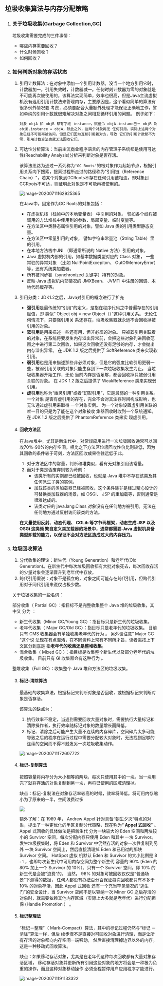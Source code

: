 ## 垃圾收集算法与内存分配策略

1. ### 关于垃圾收集(Garbage Collection,GC)

   垃圾收集需要完成的三件事情： 

   -  哪些内存需要回收？ 
   - 什么时候回收？
   - 如何回收？ 

2. ### 如何判断对象的存活状态

   1. 引用计数算法：在对象中添加一个引用计数器，没当一个地方引用它时，计数器加一，引用失效时，计数器减一。任何时刻计数器为零的对象就是不可能再次被使用的。该算法实现简单，效率也很高，但是Java主流虚拟机没有选用引用计数法来管理内存，主要原因是，这个看似简单的算法有很多例外情况要 考虑，必须要配合大量额外处理才能保证正确地工作，譬如单纯的引用计数就很难解决对象之间相互循环引用的问题。 例子如下：

      ```
      对象 objA 和 objB 都有字段 instance，赋值令 objA.instanc巳＝ objB 及 objB.instance = objA，除此之外，这两个对象再无 任何引用，实际上这两个对象已经不可能再被访问，但是它们因为互相引用着对方，导致 它们的引用计数都不为零，引用计数算法也就无法回收它们。
      ```

   2. 可达性分析算法：当前主流商业程序语言的内存管理子系统都是使用可达性(Reachability Analysis)分析来判断对象是否存活。

      该算法思路为通过一系列称为`"GC Roots"`的根对象作为起始节点，根据引用关系向下搜索，搜索过程所走过的路径称为"引用链（Reference Chain）"，若某个对象到GCRoots不存在任何引用链相连，即对象到GCRoots不可达，则证明此对象是不可能再被使用的。

      ![image-20200711162925365](.\img\image-20200711162925365.png)

      在Java中，固定作为GC Roots的对象包括：

      - 在虚拟机栈（栈帧中的本地变量表） 中引用的对象， 譬如各个线程被调用的方法堆栈中使用到的参数、局部变量、临时变量等。
      -  在方法区中类静态属性引用的对象，譬如 Java 类的引用类型静态变量。
      - 在方法区中常量引用的对象， 譬如字符串常量池（String Table）里的引用。 
      - 在本地方法栈中JNI （即通常所说的 Native 方法）引用的对象。
      - Java 虚拟机内部的引用，如基本数据类型对应的 Class 对象， 一些常驻的异常对象 （比如 Nul!PointExcepiton、 OutOfMemoryError）等，还有系统类加载器。
      - 所有被同步锁（synchronized 关键字）持有的对象。 
      - 反映 Java 虚拟机内部情况的 JMXBean、 JVMTI 中注册的回调、本地代码缓存等。 

   3. 引用分类：JDK1.2之后，Java对引用的概念进行了扩充

      - **强引用**是最传统的“引用”的定义，是指在程序代码之中普遍存在的引用赋值，即 类似“ Object obj = new Object（）”这种引用关系。 无论任何情况下，只要强引用关 系还存在，垃圾收集器就永远不会回收掉被引用的对象。 
      - **软引用**是用来描述一些还有用，但非必须的对象。 只被软引用关联着的对象，在系统将要发生内存溢出异常前，会把这些对象列进回收范围之中进行第二次回收，如果这次回收还没有足够的内存，才会抛出内存溢出异常。 在 JDK 1.2 版之后提供了 SoftReference 类来实现软引用。
      -  **弱引用**也是用来描述那些非必须对象，但是它的强度比软引用更弱一些，被弱引用关联的对象只能生存到下一次垃圾收集发生为止。 当垃圾收集器开始工作，无论 当前内存是否足够，都会回收掉只被弱引用关联的对象。 在 JDK 1.2 版之后提供了 WeakReference 类来实现弱引用。 
      - **虚引用**也称为“幽灵引用”或者“幻影引用”，它是最弱的一种引用关系。 一个对象 是否有虚引用的存在，完全不会对其生存时间构成影响，也无法通过虚引用来取得 一个对象实例。 为一个对象设置虚引用关联的唯一目的只是为了能在这个对象被收 集器回收时收到一个系统通知。 在 JDK 1.2 版之后提供了 PhantomReference 类来实 现虚引用。

   4. #### 回收方法区

      在Java堆中，尤其是新生代中，对常规应用进行一次垃圾回收通常可以回收70%-90%的内存空间。相比之下方法区垃圾回收性价比则较低，因为其回收的条件较于苛刻，方法区回收成果往往远低于此。

      1. 对于方法区中的常量，判断和堆类似，看有无对象引用该常量。
      2. 而对于类是否废弃则较为苛刻：
         - 该类所有的实例都已经被回收，也就是 Java 堆中不存在该类及其任何派生子类的实例。
         - 加载该类的类加载器已经被回收，这个条件除非是经过精心设计的可替换类加载器的场景，如 OSGi、 JSP 的重加载等，否则通常是很难达成的。
         - 该类对应的 java.lang.Class 对象没有在任何地方被引用，无法在任何地方通过反射访问该类的方法。

      **在大量使用反射、动态代理、 CGLib 等字节码框架，动态生成 JSP 以及 OSGi 这类频 繁自定义类加载器的场景中，通常都需要 Java 虚拟机具备类型卸载的能力，以保证不会对方法区造成过大的内存压力。**

3. ### 垃圾回收算法

   1. 分代收集的理论：新生代（Young Generation）和老年代(Old Generation)。在新生代中每次垃圾回收都有大批对象死去，每次回收存活的少量对象会逐渐晋升到老年代中存放。
   2. 跨代引用假说：对象不是孤立的，对象之间可能存在跨代引用，但跨代引用对于同代引用来说仅占极少数。

   关于垃圾收集的一些名词：

   部分收集（ Partial GC）：指目标不是完整收集整个 Java 堆的垃圾收集，其中又 分为 ： 

   - 新生代收集（Minor GC/Young GC）：指目标只是新生代的垃圾收集。
   - 老年代收集（ Major GC/Old GC）：指目标只是老年代的垃圾收集。 目前只有 CMS 收集器会有单独收集老年代的行为 。 另外请注意“ Major GC ”这个说 法现在有点混淆，在不同资料上常有不同所才旨，读者需按上下文区分到底是 指**老年代的收集还是整堆收集**。
   - 混合收集（ Mixed GC ）：指目标是收集整个新生代以及部分老年代的垃圾收集。 目前只有 Gl 收集器会有这种行为 。

   整堆收集（Full GC）：收集整个 Java 堆和方法区的垃圾收集。

   3. #### 标记-清除算法

      最基础的收集算法，根据标记来判断对象是否回收，或根据标记来判断对象是否存活。

      该算法的缺点为：

      1. 执行效率不稳定，当遇到需要回收大量对象时，需要执行大量标记和清除操作者，执行效率随标记对象的数量增长而降低。
      2. 标记、清除之后可能产生大量不连续的内存碎片，空间碎片太多可能导致之后的程序在运行过程中需要分配较大对象时，无法找到足够的连续的空间而不得不触发另一次垃圾收集动作。

      ![image-20200711172607722](.\img\image-20200711172607722.png)

   4. #### 标记-复制算法

      按照容量将内存分为大小相等的两块，每次只使用其中的一块。当一块用完了就将存活的对象复制到另一块，再将已使用的区域清理掉。

      缺点：标记-复制法在对象存活率较高的时候，效率将降低。将可用内存缩小为了原来的一半，空间浪费过多

      ![](.\垃圾收集器与内存分配策略.assets\image-20200711174256348-1594460829970.png)

      额外了解：在 1989 年， Andrew Appel 针对具备“朝生夕灭”特点的对象，提出了一种更优化的半区复制分代策略，现在称为“ **Appel 式回收**” 。  Appel 式回收的具体做法是把新生代 分为一块较大的 Eden 空间和两块较小的 Survivor 空间，每次分配内存只使用 Eden 和其中 一块 Survivor。 发生垃圾搜集时，将 Eden 和 Survivor 中仍然存活的对象一次性复制到另外 一块 Survivor 空间上，然后直接清理掉 Eden 和已用过的那块 Survivor 空间。 HotSpot 虚拟 机默认 Eden 和 Survivor 的大小比例是 8 : 1 ，也即每次新生代中可用内存空间为整个新生代 容量的 90% (Eden 的 80% 加上一个 Survivor 的 10%），只有一个 Survivor 空间，即 10% 的 新生代是会被“浪费”的。 当然， 98% 的对象可被回收仅仅是“普通场景”下测得的数据， 任何人都没有办法百分百保证每次回收都只有不多于 10% 的对象存活，因此 Appel 式回收 还有一个充当罕见情况的“逃生门”的安全设计，当 Survivor 空间不足以容纳一次 Minor GC 之后存活的对象时，就需要依赖其他内存区域（实际上大多就是老年代）进行分配担保 (Handle Promotion ） 。 

   5. #### 标记整理法

       “标记－整理”（ Mark-Compact）算法，其中的标记过程仍然与“标记 － 清除”算法一样，但后 续步骤不是直接对可回收对象进行清理，而是让所有存活的对象都向内存空间一端移动， 然后直接清理掉边界以外的内存。这是一种移动式回收算法。

      缺点：如果移动存活对象，尤其是在老年代这种每次回收都有大量对象存活区域， 移动存活对象并更新所有引用这些对象的地方将会是一种极为负重的操作，而且这种对象移动操作 必须全程暂停用户应用程序才能进行。

      ![image-20200711191133322](.\img\image-20200711191133322.png)

